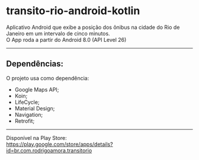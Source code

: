 # transito-rio-android-kotlin
Aplicativo Android que exibe a posição dos ônibus na cidade do Rio de Janeiro em um intervalo de cinco minutos.
<br>
O App roda a partir do Android 8.0 (API Level 26)

<hr>

Dependências:
-------------
O projeto usa como dependência:

- Google Maps API;
- Koin;
- LifeCycle;
- Material Design;
- Navigation;
- Retrofit;

<hr>

Disponível na Play Store: <br>
https://play.google.com/store/apps/details?id=br.com.rodrigoamora.transitorio
